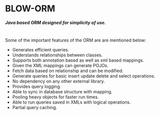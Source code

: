 <h1>BLOW-ORM</h1><h5>Java based ORM designed for simplicity of use.</h5>
<br/>
Some of the important features of the ORM are are mentioned below:
<br/>
<ul>
<li>Generates efficient queries.</li>
<li>Understands relationships between classes.</li>
<li>Supports both annotation based as well as xml based mappings.</li>
<li>Given the XML mappings can generate POJOs.</li>
<li>Fetch data based on relationship and can be modified.</li>
<li>Generate queries for basic insert update delete and select operations.</li>
<li>No dependency on any other external library.</li>
<li>Provides query logging.</li>
<li>Able to sync in database structure with mapping.</li>
<li>Pooling heavy objects for faster run times.</li>
<li>Able to run queries saved in XMLs with logical operations.</li>
<li>Partial query caching.</li>
</ul>
